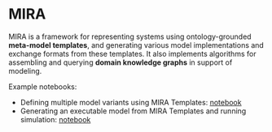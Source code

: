 # MIRA

MIRA is a framework for representing systems using ontology-grounded **meta-model templates**, and generating various model implementations and exchange formats from these templates. It also implements algorithms for assembling and querying **domain knowledge graphs** in support of modeling.

Example notebooks:
  - Defining multiple model variants using MIRA Templates: [notebook](https://github.com/indralab/mira/blob/main/notebooks/metamodel_intro.ipynb)
  - Generating an executable model from MIRA Templates and running simulation: [notebook](https://github.com/indralab/mira/blob/main/notebooks/simulation.ipynb)
  
